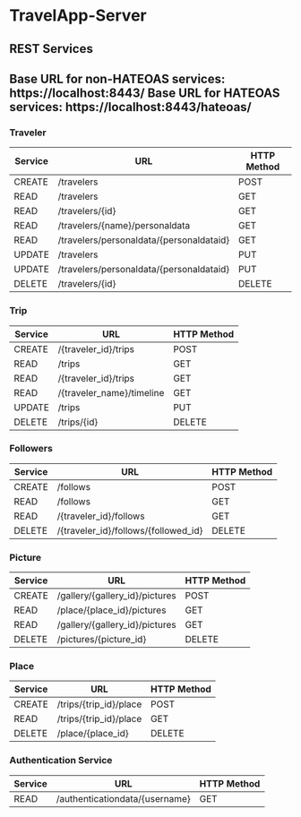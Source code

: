 # TravelApp-Server

REST Services
-----------

Base URL for non-HATEOAS services: https://localhost:8443/
Base URL for HATEOAS services: https://localhost:8443/hateoas/
-----------
    
### Traveler  
  
 Service | URL | HTTP Method 
 ------- | --- | -----------
 CREATE  | /travelers  | POST 
 READ  | /travelers  | GET  
 READ  | /travelers/{id}  | GET 
 READ  | /travelers/{name}/personaldata  | GET
 READ  | /travelers/personaldata/{personaldataid} | GET
 UPDATE  | /travelers  | PUT 
 UPDATE  | /travelers/personaldata/{personaldataid} | PUT
 DELETE  | /travelers/{id}  | DELETE 
    
### Trip  
  
 Service | URL | HTTP Method 
 ------- | --- | -----------
 CREATE  | /{traveler_id}/trips  | POST  
 READ  | /trips  | GET |
 READ  | /{traveler_id}/trips  | GET |  
 READ  | /{traveler_name}/timeline  | GET |  
 UPDATE  | /trips  | PUT |
 DELETE  | /trips/{id}  | DELETE |
    
### Followers

 Service | URL | HTTP Method 
 ------- | --- | -----------
 CREATE  | /follows  | POST 
 READ  | /follows  | GET 
 READ  | /{traveler_id}/follows  | GET  
 DELETE  | /{traveler_id}/follows/{followed_id}  | DELETE 
 
### Picture
 
  Service | URL | HTTP Method 
  ------- | --- | -----------
  CREATE  | /gallery/{gallery_id}/pictures  | POST 
  READ  | /place/{place_id}/pictures  | GET 
  READ  | /gallery/{gallery_id}/pictures  | GET 
  DELETE  | /pictures/{picture_id}  | DELETE 
  
### Place
 
  Service | URL | HTTP Method 
  ------- | --- | -----------
  CREATE  | /trips/{trip_id}/place  | POST 
  READ  | /trips/{trip_id}/place  | GET 
  DELETE  | /place/{place_id}  | DELETE 
  
### Authentication Service
 
  Service | URL | HTTP Method 
  ------- | --- | -----------
  READ  | /authenticationdata/{username}  | GET 
  
  
  